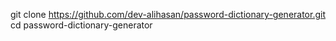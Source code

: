 git clone https://github.com/dev-alihasan/password-dictionary-generator.git
cd password-dictionary-generator
